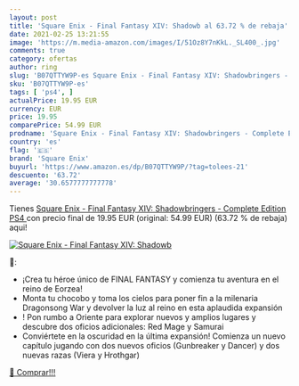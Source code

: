 ```yaml
---
layout: post
title: 'Square Enix - Final Fantasy XIV: Shadowb al 63.72 % de rebaja'
date: 2021-02-25 13:21:55
image: 'https://m.media-amazon.com/images/I/51Oz8Y7nKkL._SL400_.jpg'
comments: true
category: ofertas
author: ring
slug: 'B07QTTYW9P-es Square Enix - Final Fantasy XIV: Shadowbringers - Complete...'
sku: 'B07QTTYW9P-es'
tags: [ 'ps4', ]
actualPrice: 19.95 EUR
currency: EUR
price: 19.95
comparePrice: 54.99 EUR
prodname: 'Square Enix - Final Fantasy XIV: Shadowbringers - Complete Edition  PS4 '
country: 'es'
flag: '🇪🇸'
brand: 'Square Enix'
buyurl: 'https://www.amazon.es/dp/B07QTTYW9P/?tag=tolees-21'
descuento: '63.72'
average: '30.6577777777778'
---
```


Tienes [Square Enix - Final Fantasy XIV: Shadowbringers - Complete Edition  PS4 ](https://www.amazon.es/dp/B07QTTYW9P/?tag=tolees-21) con precio final de  19.95 EUR (original: 54.99 EUR) (63.72 %  de rebaja) aqui!

[![Square Enix - Final Fantasy XIV: Shadowb](https://m.media-amazon.com/images/I/51Oz8Y7nKkL._SL400_.jpg)](https://www.amazon.es/dp/B07QTTYW9P/?tag=tolees-21)

🔎:

- ¡Crea tu héroe único de FINAL FANTASY y comienza tu aventura en el reino de Eorzea!
- Monta tu chocobo y toma los cielos para poner fin a la milenaria Dragonsong War y devolver la luz al reino en esta aplaudida expansión
- ! Pon rumbo a Oriente para explorar nuevos y amplios lugares y descubre dos oficios adicionales: Red Mage y Samurai
- Conviértete en la oscuridad en la última expansión! Comienza un nuevo capítulo jugando con dos nuevos oficios (Gunbreaker y Dancer) y dos nuevas razas (Viera y Hrothgar)

[🛒 Comprar!!!](https://www.amazon.es/dp/B07QTTYW9P/?tag=tolees-21)
